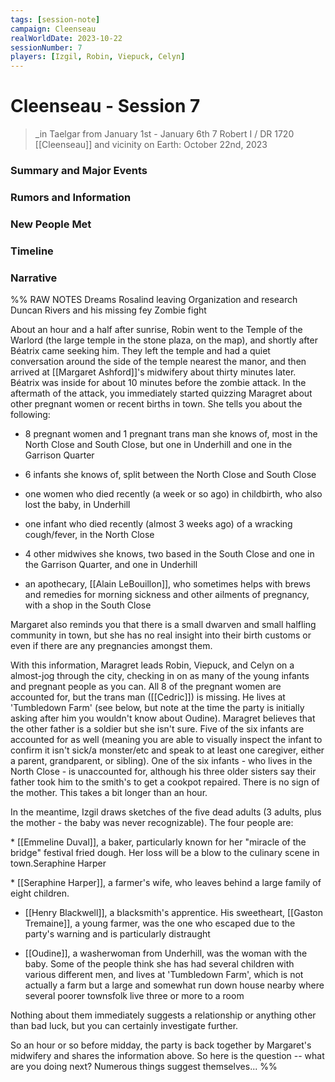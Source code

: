 ```yaml
---
tags: [session-note]
campaign: Cleenseau
realWorldDate: 2023-10-22
sessionNumber: 7
players: [Izgil, Robin, Viepuck, Celyn]
---
```

# Cleenseau - Session 7
>_in Taelgar from January 1st - January 6th
>7 Robert I / DR 1720
>[[Cleenseau]] and vicinity
>on Earth: October 22nd, 2023

### Summary and Major Events
### Rumors and Information
### New People Met
### Timeline
### Narrative

%% RAW NOTES
Dreams
Rosalind leaving
Organization and research
Duncan Rivers and his missing fey
Zombie fight

About an hour and a half after sunrise, Robin went to the Temple of the Warlord (the large temple in the stone plaza, on the map), and shortly after Béatrix came seeking him. They left the temple and had a quiet conversation around the side of the temple nearest the manor, and then arrived at [[Margaret Ashford]]'s midwifery about thirty minutes later. Béatrix was inside for about 10 minutes before the zombie attack. In the aftermath of the attack, you immediately started quizzing Maragret about other pregnant women or recent births in town. She tells you about the following:

  

* 8 pregnant women and 1 pregnant trans man she knows of, most in the North Close and South Close, but one in Underhill and one in the Garrison Quarter

* 6 infants she knows of, split between the North Close and South Close

* one women who died recently (a week or so ago) in childbirth, who also lost the baby, in Underhill

* one infant who died recently (almost 3 weeks ago) of a wracking cough/fever, in the North Close

* 4 other midwives she knows, two based in the South Close and one in the Garrison Quarter, and one in Underhill

* an apothecary, [[Alain LeBouillon]], who sometimes helps with brews and remedies for morning sickness and other ailments of pregnancy, with a shop in the South Close

  

Margaret also reminds you that there is a small dwarven and small halfling community in town, but she has no real insight into their birth customs or even if there are any pregnancies amongst them.  

  

With this information, Maragret leads Robin, Viepuck, and Celyn on a almost-jog through the city, checking in on as many of the young infants and pregnant people as you can. All 8 of the pregnant women are accounted for, but the trans man ([[Cedric]]) is missing. He lives at 'Tumbledown Farm' (see below, but note at the time the party is initially asking after him you wouldn't know about Oudine). Maragret believes that the other father is a soldier but she isn't sure. Five of the six infants are accounted for as well (meaning you are able to visually inspect the infant to confirm it isn't sick/a monster/etc and speak to at least one caregiver, either a parent, grandparent, or sibling). One of the six infants - who lives in the North Close - is unaccounted for, although his three older sisters say their father took him to the smith's to get a cookpot repaired. There is no sign of the mother. This takes a bit longer than an hour.

  

In the meantime, Izgil draws sketches of the five dead adults (3 adults, plus the mother - the baby was never recognizable). The four people are:

  

* [[Emmeline Duval]], a baker, particularly known for her "miracle of the bridge" festival fried dough. Her loss will be a blow to the culinary scene in town.Seraphine Harper

* [[Seraphine Harper]], a farmer's wife, who leaves behind a large family of eight children.

* [[Henry Blackwell]], a blacksmith's apprentice. His sweetheart, [[Gaston Tremaine]], a young farmer, was the one who escaped due to the party's warning and is particularly distraught

* [[Oudine]], a washerwoman from Underhill, was the woman with the baby. Some of the people think she has had several children with various different men, and lives at 'Tumbledown Farm', which is not actually a farm but a large and somewhat run down house nearby where several poorer townsfolk live three or more to a room

  

Nothing about them immediately suggests a relationship or anything other than bad luck, but you can certainly investigate further.

  

So an hour or so before midday, the party is back together by Margaret's midwifery and shares the information above. So here is the question -- what are you doing next? Numerous things suggest themselves...
%%